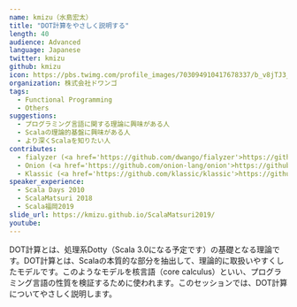 ```yaml
---
name: kmizu（水島宏太）
title: "DOT計算をやさしく説明する"
length: 40
audience: Advanced
language: Japanese
twitter: kmizu
github: kmizu
icon: https://pbs.twimg.com/profile_images/703094910417678337/b_v8jTJ3_400x400.jpg
organization: 株式会社ドワンゴ
tags:
  - Functional Programming
  - Others
suggestions:
  - プログラミング言語に関する理論に興味がある人
  - Scalaの理論的基盤に興味がある人
  - より深くScalaを知りたい人
contributes:
  - fialyzer (<a href='https://github.com/dwango/fialyzer'>https://github.com/dwango/fialyzer</a>)
  - Onion (<a href='https://github.com/onion-lang/onion'>https://github.com/onion-lang/onion</a>)
  - Klassic (<a href='https://github.com/klassic/klassic'>https://github.com/klassic/klassic</a>)
speaker_experience:
  - Scala Days 2010
  - ScalaMatsuri 2018
  - Scala福岡2019
slide_url: https://kmizu.github.io/ScalaMatsuri2019/
youtube: 
---
```

DOT計算とは、処理系Dotty（Scala 3.0になる予定です）の基礎となる理論です。DOT計算とは、Scalaの本質的な部分を抽出して、理論的に取扱いやすくしたモデルです。このようなモデルを核言語（core calculus）といい、プログラミング言語の性質を検証するために使われます。このセッションでは、DOT計算についてやさしく説明します。
